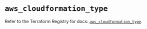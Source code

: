 # `aws_cloudformation_type`

Refer to the Terraform Registry for docs: [`aws_cloudformation_type`](https://registry.terraform.io/providers/hashicorp/aws/5.43.0/docs/resources/cloudformation_type).
